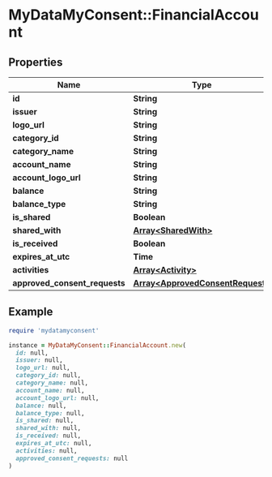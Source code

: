 # MyDataMyConsent::FinancialAccount

## Properties

| Name | Type | Description | Notes |
| ---- | ---- | ----------- | ----- |
| **id** | **String** |  | [optional] |
| **issuer** | **String** |  | [optional] |
| **logo_url** | **String** |  | [optional] |
| **category_id** | **String** |  | [optional] |
| **category_name** | **String** |  | [optional] |
| **account_name** | **String** |  | [optional] |
| **account_logo_url** | **String** |  | [optional] |
| **balance** | **String** |  | [optional] |
| **balance_type** | **String** |  | [optional] |
| **is_shared** | **Boolean** |  | [optional] |
| **shared_with** | [**Array&lt;SharedWith&gt;**](SharedWith.md) |  | [optional] |
| **is_received** | **Boolean** |  | [optional] |
| **expires_at_utc** | **Time** |  | [optional] |
| **activities** | [**Array&lt;Activity&gt;**](Activity.md) |  | [optional] |
| **approved_consent_requests** | [**Array&lt;ApprovedConsentRequest&gt;**](ApprovedConsentRequest.md) |  | [optional] |

## Example

```ruby
require 'mydatamyconsent'

instance = MyDataMyConsent::FinancialAccount.new(
  id: null,
  issuer: null,
  logo_url: null,
  category_id: null,
  category_name: null,
  account_name: null,
  account_logo_url: null,
  balance: null,
  balance_type: null,
  is_shared: null,
  shared_with: null,
  is_received: null,
  expires_at_utc: null,
  activities: null,
  approved_consent_requests: null
)
```

